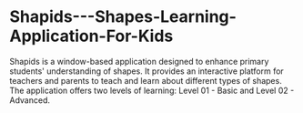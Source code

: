 # Shapids---Shapes-Learning-Application-For-Kids
Shapids is a window-based application designed to enhance primary students' understanding of shapes. It provides an interactive platform for teachers and parents to teach and learn about different types of shapes. The application offers two levels of learning: Level 01 - Basic and Level 02 - Advanced.
